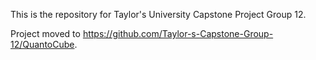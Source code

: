 This is the repository for Taylor's University Capstone Project Group 12.

Project moved to https://github.com/Taylor-s-Capstone-Group-12/QuantoCube.
